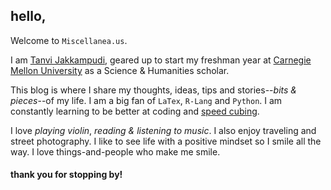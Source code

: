 ## hello,

Welcome to `Miscellanea.us`.

I am [Tanvi Jakkampudi](/page/about), geared up to start my freshman year at [Carnegie Mellon University](https://www.cmu.edu) as a Science & Humanities scholar.

This blog is where I share my thoughts, ideas, tips and stories--*bits & pieces*--of my life. I am a big fan of `LaTex`, `R-Lang` and `Python`. I am constantly learning to be better at coding and [speed cubing](https://www.google.com/logos/2014/rubiks/iframe/index.html).

I love *playing violin*, *reading* *&* *listening to music*. I also enjoy traveling and street photography. I like to see life with a positive mindset so I smile all the way. I love things-and-people who make me smile. 

#### thank you for stopping by!